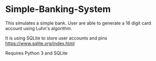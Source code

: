 # Simple-Banking-System

This simulates a simple bank.
User are able to generate a 16 digit card account using Luhn's algorithm.

It is using SQLite to store user accounts and pins
https://www.sqlite.org/index.html

Requires Python 3 and SQLite
